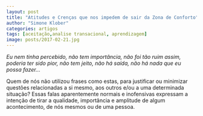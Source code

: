 ```yaml
---
layout: post
title: "Atitudes e Crenças que nos impedem de sair da Zona de Conforto"
author: "Simone Klober"
categories: artigos
tags: [aceitação,analise transacional, aprendizagem]
image: posts/2017-02-21.jpg
---
```


*Eu nem tinha percebido, não tem importância, não foi tão ruim assim, poderia ter sido pior, não tem jeito, não há saída, não há nada que eu possa fazer…*

Quem de nós não utilizou frases como estas, para justificar ou minimizar questões relacionadas a si mesmo, aos outros e/ou a uma determinada situação? Essas falas aparentemente normais e inofensivas expressam a intenção de tirar a qualidade, importância e amplitude de algum acontecimento, de nós mesmos ou de uma pessoa.